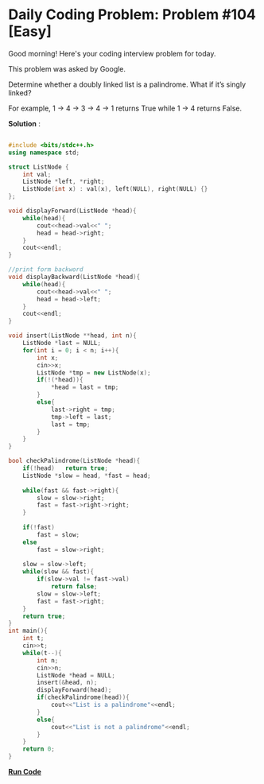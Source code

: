 # Daily Coding Problem: Problem #104 [Easy]

Good morning! Here's your coding interview problem for today.

This problem was asked by Google.

Determine whether a doubly linked list is a palindrome. What if it’s singly linked?

For example, 1 -> 4 -> 3 -> 4 -> 1 returns True while 1 -> 4 returns False.

**Solution** : 

```cpp

#include <bits/stdc++.h>
using namespace std;

struct ListNode {
    int val;
    ListNode *left, *right;
    ListNode(int x) : val(x), left(NULL), right(NULL) {}
};

void displayForward(ListNode *head){
    while(head){
        cout<<head->val<<" ";
        head = head->right;
    }
    cout<<endl;
}

//print form backword
void displayBackward(ListNode *head){
    while(head){
        cout<<head->val<<" ";
        head = head->left;
    }
    cout<<endl;
}

void insert(ListNode **head, int n){
    ListNode *last = NULL;
    for(int i = 0; i < n; i++){
        int x;
        cin>>x;
        ListNode *tmp = new ListNode(x);
        if(!(*head)){
            *head = last = tmp;
        }
        else{
            last->right = tmp;
            tmp->left = last;
            last = tmp;
        }
    }
}

bool checkPalindrome(ListNode *head){
    if(!head)   return true;
    ListNode *slow = head, *fast = head;
    
    while(fast && fast->right){
        slow = slow->right;
        fast = fast->right->right;
    }
    
    if(!fast)
        fast = slow;
    else
        fast = slow->right;
        
    slow = slow->left;
    while(slow && fast){
        if(slow->val != fast->val)
            return false;
        slow = slow->left;
        fast = fast->right;
    }
    return true;
}
int main(){
    int t;
    cin>>t;
    while(t--){
        int n;
        cin>>n;
        ListNode *head = NULL;
        insert(&head, n);
        displayForward(head);
        if(checkPalindrome(head)){
            cout<<"List is a palindrome"<<endl;
        }
        else{
            cout<<"List is not a palindrome"<<endl;
        }
    }
    return 0;
}

```
**[Run Code](https://ide.geeksforgeeks.org/cWVJOrwjVp)**